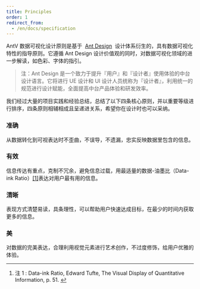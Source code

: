```yaml
---
title: Principles
order: 1
redirect_from:
  - /en/docs/specification
---
```


AntV 数据可视化设计原则是基于  [Ant Design](https://ant.design/docs/spec/introduce-cn)  设计体系衍生的，具有数据可视化特性的指导原则。它遵循 Ant Design 设计价值观的同时，对数据可视化领域的进一步解读，如色彩、字体的指引。

> 注：Ant Design 是一个致力于提升『用户』和『设计者』使用体验的中台设计语言。它将进行 UE 设计和 UI 设计人员统称为『设计者』，利用统一的规范进行设计赋能，全面提高中台产品体验和研发效率。

我们经过大量的项目实践和经验总结，总结了以下四条核心原则，并以重要等级进行排序，四条原则相辅相成且呈递进关系，希望你在设计时也可以采纳。

<a name="910cly"></a>

### **准确**

从数据转化到可视表达时不歪曲，不误导，不遗漏，忠实反映数据里包含的信息。

<a name="e45eqz"></a>

### **有效**

信息传达有重点，克制不冗余，避免信息过载，用最适量的数据-油墨比（Data-ink Ratio）[[1]](https://antv.alipay.com/zh-cn/vis/design/index.html#fn1)表达对用户最有用的信息。

<a name="u9e7nl"></a>

### **清晰**

表现方式清楚易读，具条理性，可以帮助用户快速达成目标，在最少的时间内获取更多的信息。

<a name="po8hot"></a>

### **美**

对数据的完美表达，合理利用视觉元素进行艺术创作，不过度修饰，给用户优雅的体验。

---

1. 注 1 : Data-ink Ratio, Edward Tufte, The Visual Display of Quantitative Information, p. 51. [↩︎](https://antv.alipay.com/zh-cn/vis/design/index.html#fnref1)
